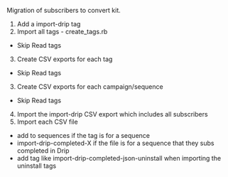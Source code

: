 Migration of subscribers to convert kit.

1. Add a import-drip tag
2. Import all tags - create_tags.rb
  - Skip Read tags
3. Create CSV exports for each tag
  - Skip Read tags
3. Create CSV exports for each campaign/sequence
  - Skip Read tags
4. Import the import-drip CSV export which includes all subscribers
6. Import each CSV file
  - add to sequences if the tag is for a sequence
  - import-drip-completed-X if the file is for a sequence that they subs completed in Drip
  - add tag like import-drip-completed-json-uninstall when importing the uninstall tags
